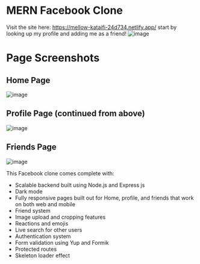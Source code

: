 # MERN Facebook Clone

Visit the site here: https://mellow-kataifi-24d734.netlify.app/
start by looking up my profile and adding me as a friend!
![image](https://user-images.githubusercontent.com/49764019/211646183-cf557917-3ceb-4e83-8c86-539a629d6c4e.png)

# Page Screenshots

## Home Page
![image](https://user-images.githubusercontent.com/49764019/211646638-090dbe6f-a033-4f24-a343-67c8bb8eca32.png)

## Profile Page (continued from above)
![image](https://user-images.githubusercontent.com/49764019/211646900-f25bb0ae-ba11-40f3-9707-d9d7e2996ee3.png)

## Friends Page
![image](https://user-images.githubusercontent.com/49764019/211647049-8213327e-a5a2-4cd4-b9d5-ac686ce79a12.png)



This Facebook clone comes complete with:
* Scalable backend built using Node.js and Express js
* Dark mode
* Fully responsive pages built out for Home, profile, and friends that work on both web and mobile
* Friend system
* Image upload and cropping features
* Reactions and emojis
* Live search for other users
* Authentication system
* Form validation using Yup and Formik
* Protected routes
* Skeleton loader effect

